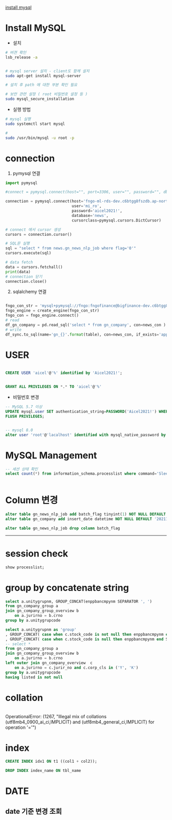 [install mysql](#install-mysql)



# Install MySQL

- 설치 
```bash
# 버젼 확인 
lsb_release -a


# mysql server 설치 - client도 함께 설치 
sudo apt-get install mysql-server

# 설치 후 path 에 대한 부분 확인 필요 

# 보안 관련 설정 ( root 비밀번호 설정 등 )
sudo mysql_secure_installation


```

- 실행 방법 
```bash
# mysql 실행 
sudo systemctl start mysql

# 
sudo /usr/bin/mysql -u root -p

```



# connection 

1. pymysql 연결
```python
import pymysql

#connect = pymysql.connect(host="", port=3306, user="", password="", db="")

connection = pymysql.connect(host='fngo-ml-rds-dev.c6btgg8fszdb.ap-northeast-2.rds.amazonaws.com',
                             user='mi_ro',
                             password='aicel2021!',
                             database='news',
                             cursorclass=pymysql.cursors.DictCursor)

# connect 에서 cursor 생성
cursors = connection.cursor()

# SQL문 실행
sql = "select * from news.gn_news_nlp_job where flag='0'"
cursors.execute(sql)

# data fetch
data = cursors.fetchall()
print(data)
# connection 닫기
connection.close()

```

2. sqlalchemy 연결
```py

fngo_con_str = 'mysql+pymysql://fngo:fngofinance@bigfinance-dev.c6btgg8fszdb.ap-northeast-2.rds.amazonaws.com/fngo'
fngo_engine = create_engine(fngo_con_str)
fngo_con = fngo_engine.connect()
# read
df_gn_company = pd.read_sql('select * from gn_company', con=news_con )
# write
df_sync.to_sql(name='gn_{}'.format(table), con=news_con, if_exists='append', index=False)
```   




# USER

```sql

CREATE USER 'aicel'@'%' identified by 'Aicel2021!';


GRANT ALL PRIVILEGES ON *.* TO 'aicel'@'%'

```

- 비밀번호 변경
```sql
-- MySQL 5.7 이상
UPDATE mysql.user SET authentication_string=PASSWORD('Aicel2021!') WHERE User='root' AND Host='localhost';
FLUSH PRIVILEGES;


-- mysql 8.0
alter user 'root'@'lacalhost' identified with mysql_native_password by 'Aicel';

```




# MySQL Management 


```sql
-- 세션 상태 확인 
select count(*) from information_schema.processlist where command='Sleep';



```

# Column 변경

```sql
alter table gn_news_nlp_job add batch_flag tinyint(1) NOT NULL DEFAULT '0'
alter table gn_company add insert_date datetime NOT NULL DEFAULT '20211231'

alter table gn_news_nlp_job drop column batch_flag
```




_ _ _ 


# session check

```sql 
show processlist;
```



# group by concatenate string

```sql
select a.unitygrupnm, GROUP_CONCAT(enppbancmpynm SEPARATOR ', ')
from gn_company_group a
join gn_company_group_overview b
	on a.jurirno = b.crno
group by a.unitygrupcode

select a.unitygrupnm as 'group'
, GROUP_CONCAT( case when c.stock_code is not null then enppbancmpynm end SEPARATOR ',') as 'listed'
, GROUP_CONCAT( case when c.stock_code is null then enppbancmpynm end SEPARATOR ',') as 'private'
-- select * 
from gn_company_group a
join gn_company_group_overview b
    on a.jurirno = b.crno
left outer join gn_company_overview  c
	on a.jurirno = c.jurir_no and c.corp_cls in ('Y', 'K') 
group by a.unitygrupcode
having listed is not null


```



# collation
```sql
```


OperationalError: (1267, "Illegal mix of collations (utf8mb4_0900_ai_ci,IMPLICIT) and (utf8mb4_general_ci,IMPLICIT) for operation '='")







# index 

```sql
CREATE INDEX idx1 ON t1 ((col1 + col2));

DROP INDEX index_name ON tbl_name


```




# DATE

## date 기준 변경 조회
```sql
```